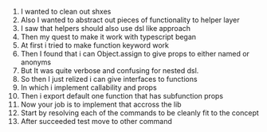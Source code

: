 1. I wanted to clean out shxes
2. Also I wanted to abstract out pieces of functionality to helper layer
3. I saw that helpers should also use dsl like approach
4. Then my quest to make it work with typescript began
5. At first i tried to make function keyword work
6. Then I found that i can Object.assign to give props to either named or anonyms
7. But It was quite verbose and confusing for nested dsl.
8. So then I just relized i can give interfaces to functions
9. In which i implement callability and props
10. Then i export default one function that has subfunction props
11. Now your job is to implement that accross the lib
12. Start by resolving each of the commands to be cleanly fit to the concept
13. After succeeded test move to other command